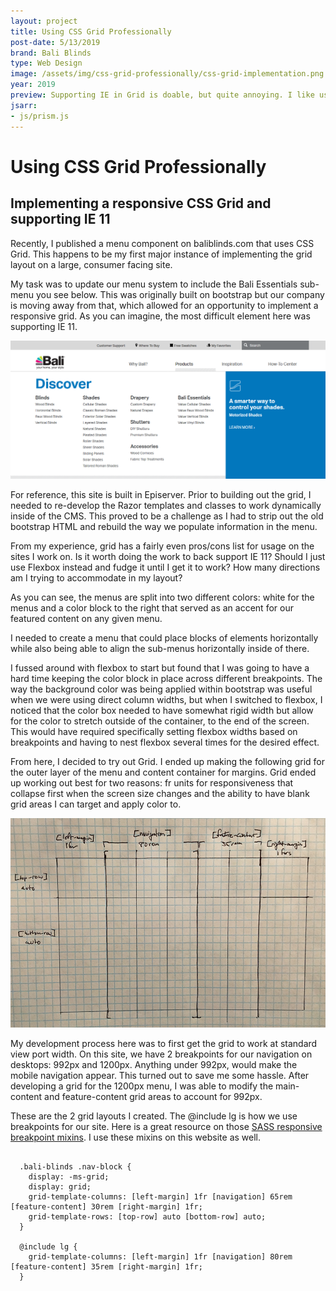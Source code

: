 ```yaml
---
layout: project
title: Using CSS Grid Professionally
post-date: 5/13/2019
brand: Bali Blinds
type: Web Design
image: /assets/img/css-grid-professionally/css-grid-implementation.png
year: 2019
preview: Supporting IE in Grid is doable, but quite annoying. I like using grid-area names but IE doesn't want to play along which makes for more coding. But its alright, its not enough of a hassle that you shouldn't use it. Here is what I did to implement css grid in a menu component.
jsarr: 
- js/prism.js
---
```


# Using CSS Grid Professionally

## Implementing a responsive CSS Grid and supporting IE 11


Recently, I published a menu component on baliblinds.com that uses CSS Grid. This happens to be my first major instance of implementing the grid layout on a large, consumer facing site.

My task was to update our menu system to include the Bali Essentials sub-menu you see below. This was originally built on bootstrap but our company is moving away from that, which allowed for an opportunity to implement a responsive grid. As you can imagine, the most difficult element here was supporting IE 11. 

![Final grid implementation](../assets/img/css-grid-professionally/css-grid-menu-baliblinds.png)

For reference, this site is built in Episerver. Prior to building out the grid, I needed to re-develop the Razor templates and classes to work dynamically inside of the CMS. This proved to be a challenge as I had to strip out the old bootstrap HTML and rebuild the way we populate information in the menu.

From my experience, grid has a fairly even pros/cons list for usage on the sites I work on. Is it worth doing the work to back support IE 11? Should I just use Flexbox instead and fudge it until I get it to work? How many directions am I trying to accommodate in my layout? 

 As you can see, the menus are split into two different colors: white for the menus and a color block to the right that served as an accent for our featured content on any given menu.

I needed to create a menu that could place blocks of elements horizontally while also being able to align the sub-menus horizontally inside of there.

I fussed around with flexbox to start but found that I was going to have a hard time keeping the color block in place across different breakpoints. The way the background color was being applied within bootstrap was useful when we were using direct column widths, but when I switched to flexbox, I noticed that the color box needed to have somewhat rigid width but allow for the color to stretch outside of the container, to the end of the screen. This would have required specifically setting flexbox widths based on breakpoints and having to nest flexbox several times for the desired effect. 

From here, I decided to try out Grid. I ended up making the following grid for the outer layer of the menu and content container for margins. Grid ended up working out best for two reasons: fr units for responsiveness that collapse first when the screen size changes and the ability to have blank grid areas I can target and apply color to.

![Grid Example One](../assets/img/css-grid-professionally/grid-example-layer-one.png)

My development process here was to first get the grid to work at standard view port width. On this site, we have 2 breakpoints for our navigation on desktops: 992px and 1200px. Anything under 992px, would make the mobile navigation appear. This turned out to save me some hassle. After developing a grid for the 1200px menu, I was able to modify the main-content and feature-content grid areas to account for 992px. 

These are the 2 grid layouts I created. The @include lg is how we use breakpoints for our site. Here is a great resource on those [SASS responsive breakpoint mixins](https://daviseford.com/blog/2018/01/10/scss-responsive-media-query-mixins.html). I use these mixins on this website as well.

<pre>
  <code class="language-css">
  .bali-blinds .nav-block {
    display: -ms-grid;
    display: grid;
    grid-template-columns: [left-margin] 1fr [navigation] 65rem [feature-content] 30rem [right-margin] 1fr;
    grid-template-rows: [top-row] auto [bottom-row] auto;
  }

  @include lg {
    grid-template-columns: [left-margin] 1fr [navigation] 80rem [feature-content] 35rem [right-margin] 1fr;
  }

  </code>
</pre>

